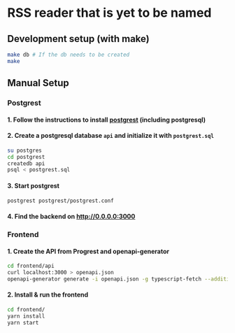 # RSS reader that is yet to be named

## Development setup (with make)

```bash
make db # If the db needs to be created
make
```

## Manual Setup

### Postgrest

#### 1. Follow the instructions to install [postgrest](http://postgrest.org/) (including postgresql)

#### 2. Create a postgresql database `api` and initialize it with `postgrest.sql`

```bash
su postgres
cd postgrest
createdb api
psql < postgrest.sql
```

#### 3. Start postgrest

```bash
postgrest postgrest/postgrest.conf
```

#### 4. Find the backend on http://0.0.0.0:3000

### Frontend

#### 1. Create the API from Progrest and openapi-generator

```bash
cd frontend/api
curl localhost:3000 > openapi.json
openapi-generator generate -i openapi.json -g typescript-fetch --additional-properties=typescriptThreePlus=true
```

#### 2. Install & run the frontend

```bash
cd frontend/
yarn install
yarn start
```
